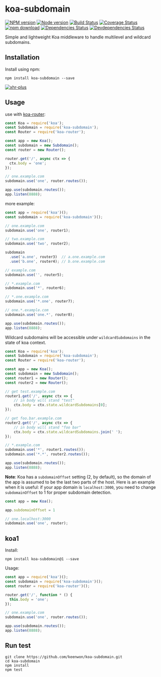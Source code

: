 # koa-subdomain

[![NPM version][npm-image]][npm-url]
[![Node version][node-image]][node-url]
[![Build Status][travis-image]][travis-url]
[![Coverage Status][coveralls-image]][coveralls-url]
[![npm download][download-image]][download-url]
[![Dependencies Status][dependencies-image]][dependencies-url]
[![Devdependencies Status][devdependencies-image]][devdependencies-url]

Simple and lightweight Koa middleware to handle multilevel and wildcard subdomains.

## Installation

Install using npm:

```shell
npm install koa-subdomain --save
```

[![xhr-plus](https://nodei.co/npm/koa-subdomain.png)](https://npmjs.org/package/koa-subdomain)

## Usage

use with [koa-router](https://github.com/alexmingoia/koa-router):

```javascript
const Koa = require('koa');
const Subdomain = require('koa-subdomain');
const Router = require('koa-router');

const app = new Koa();
const subdomain = new Subdomain();
const router = new Router();

router.get('/', async ctx => {
  ctx.body = 'one';
});

// one.example.com
subdomain.use('one', router.routes());

app.use(subdomain.routes());
app.listen(8888);
```

more example:

```javascript
const app = require('koa')();
const subdomain = require('koa-subdomain')();

// one.example.com
subdomain.use('one', router1);

// two.example.com
subdomain.use('two', router2);

subdomain
  .use('a.one', router3)  // a.one.example.com
  .use('b.one', router4); // b.one.example.com

// example.com
subdomain.use('', router5);

// *.example.com
subdomain.use('*', router6);

// *.one.example.com
subdomain.use('*.one', router7);

// one.*.example.com
subdomain.use('one.*', router8);

app.use(subdomain.routes());
app.listen(8888);
```

Wildcard subdomains will be accessible under `wildcardSubdomains` in the state of koa context.

```javascript
const Koa = require('koa');
const Subdomain = require('koa-subdomain');
const Router = require('koa-router');

const app = new Koa();
const subdomain = new Subdomain();
const router1 = new Router();
const router2 = new Router();

// get test.example.com
router1.get('/', async ctx => {
    // in body will stand "test"
    ctx.body = ctx.state.wildcardSubdomains[0];
});

// get foo.bar.example.com
router2.get('/', async ctx => {
    // in body will stand "foo bar"
    ctx.body = ctx.state.wildcardSubdomains.join(' ');
});

// *.example.com
subdomain.use('*', router1.routes());
subdomain.use('*.*', router2.routes());

app.use(subdomain.routes());
app.listen(8888);
```

**Note**: Koa has a `subdomainOffset` setting (2, by default), so the domain of the app is assumed to be the last two parts of the host. Here is an example when it is useful: if your app domain is `localhost:3000`, you need to change `subdomainOffset` to 1 for proper subdomain detection.

```js
const app = new Koa();

app.subdomainOffset = 1

// one.localhost:3000
subdomain.use('one', router);
```

## koa1

Install:

```shell
npm install koa-subdomain@1 --save
```

Usage:

```javascript
const app = require('koa')();
const subdomain = require('koa-subdomain')();
const router = require('koa-router')();

router.get('/', function * () {
  this.body = 'one';
});

// one.example.com
subdomain.use('one', router.routes());

app.use(subdomain.routes());
app.listen(8888);
```

## Run test

```shell
git clone https://github.com/keenwon/koa-subdomain.git
cd koa-subdomain
npm install
npm test
```

[npm-image]: https://img.shields.io/npm/v/koa-subdomain.svg?style=flat-square&maxAge=3600
[npm-url]: https://www.npmjs.com/package/koa-subdomain
[node-image]: https://img.shields.io/node/v/koa-subdomain.svg?style=flat-square&maxAge=3600
[node-url]: https://nodejs.org
[travis-image]: https://img.shields.io/travis/keenwon/koa-subdomain.svg?style=flat-square&maxAge=3600
[travis-url]: https://travis-ci.org/keenwon/koa-subdomain
[coveralls-image]: https://img.shields.io/coveralls/keenwon/koa-subdomain.svg?style=flat-square&maxAge=3600
[coveralls-url]: https://coveralls.io/github/keenwon/koa-subdomain?branch=master
[download-image]: https://img.shields.io/npm/dm/koa-subdomain.svg?style=flat-square&maxAge=3600
[download-url]: https://npmjs.org/package/koa-subdomain
[dependencies-image]: https://img.shields.io/david/keenwon/koa-subdomain.svg?maxAge=3600&style=flat-square
[dependencies-url]: https://david-dm.org/keenwon/koa-subdomain
[devdependencies-image]: https://img.shields.io/david/dev/keenwon/koa-subdomain.svg?maxAge=3600&style=flat-square
[devdependencies-url]: https://david-dm.org/keenwon/koa-subdomain?type=dev
